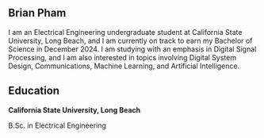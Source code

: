 ## Brian Pham

I am an Electrical Engineering undergraduate student at California State University, Long Beach, and I am currently on track to earn my Bachelor of Science in December 2024. I am studying with an emphasis in Digital Signal Processing, and I am also interested in topics involving Digital System Design, Communications, Machine Learning, and Artificial Intelligence.

## Education

**California State University, Long Beach**

  B.Sc. in Electrical Engineering
